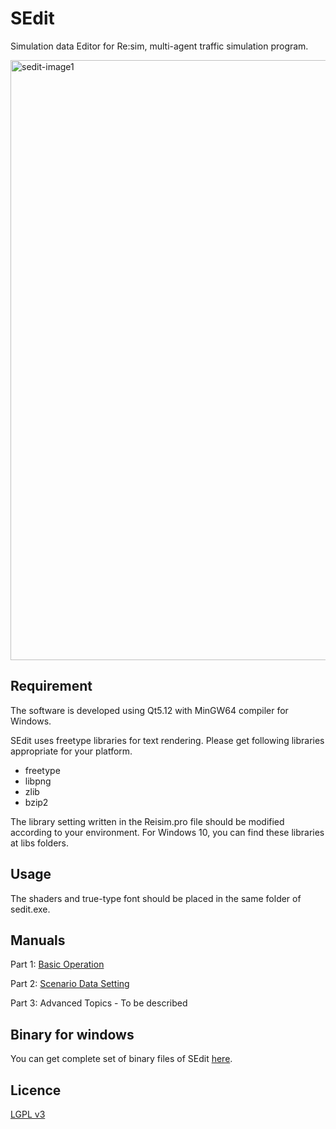 # SEdit
Simulation data Editor for Re:sim, multi-agent traffic simulation program.

<img width="960" alt="sedit-image1" src="https://user-images.githubusercontent.com/60654261/81361271-deb70380-9118-11ea-932d-7efaa4afb109.png">

## Requirement

The software is developed using Qt5.12 with MinGW64 compiler for Windows.

SEdit uses freetype libraries for text rendering.
Please get following libraries appropriate for your platform.
  - freetype
  - libpng
  - zlib
  - bzip2
  
The library setting written in the Reisim.pro file should be modified according to your environment.
For Windows 10, you can find these libraries at libs folders.


## Usage

The shaders and true-type font should be placed in the same folder of sedit.exe.

## Manuals

Part 1: [Basic Operation](https://github.com/Reisim/SEdit/tree/master/SEdit-Manual-Part1-Basic_Operation.pdf)

Part 2: [Scenario Data Setting](https://github.com/Reisim/SEdit/tree/master/SEdit-Manual-Part2-Scenario_Data_Setting.pdf)

Part 3: Advanced Topics - To be described



## Binary for windows

You can get complete set of binary files of SEdit [here](https://github.com/Reisim/Reisim/tree/master/bin_win10).

## Licence

[LGPL v3](https://github.com/Reisim/Reisim/blob/master/LICENSE)

